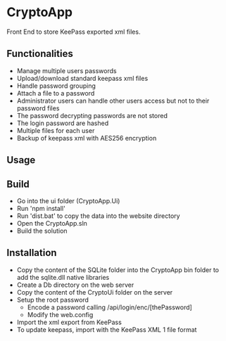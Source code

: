 # CryptoApp

Front End to store KeePass exported xml files.

## Functionalities

* Manage multiple users passwords
* Upload/download standard keepass xml files
* Handle password grouping
* Attach a file to a password
* Administrator users can handle other users access but not to their password files
* The password decrypting passwords are not stored
* The login password are hashed
* Multiple files for each user
* Backup of keepass xml with AES256 encryption

## Usage



## Build

* Go into the ui folder (CryptoApp.Ui)
* Run 'npm install'
* Run 'dist.bat' to copy the data into the website directory
* Open the CryptoApp.sln
* Build the solution

## Installation

* Copy the content of the SQLite folder into the CryptoApp bin folder to add the sqlite.dll native libraries
* Create a Db directory on the web server
* Copy the content of the CryptoUi folder on the server
* Setup the root password
	* Encode a password calling /api/login/enc/[thePassword]
	* Modify the web.config <add key="Admin" value="[THEROOTUSER];[THEENCODEDPASSWORD]" />
* Import the xml export from KeePass
* To update keepass, import with the KeePass XML 1 file format




